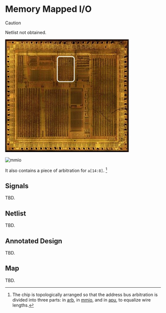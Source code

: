 # Memory Mapped I/O

> [!CAUTION]
> Netlist not obtained.

![locator_mmio](/imgstore/soc/locator_mmio.jpg)

![mmio](/imgstore/soc/mmio.jpg)

It also contains a piece of arbitration for `a[14:8]`. [^1] 

[^1]: The chip is topologically arranged so that the address bus arbitration is divided into three parts: in [arb](arb.md), in [mmio](mmio.md), and in [apu](apu.md), to equalize wire lengths.

## Signals

TBD.

## Netlist

TBD.

## Annotated Design

TBD.

## Map

TBD.